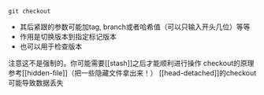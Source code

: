 `git checkout`
- 其后紧跟的参数可能加tag, branch或者哈希值（可以只输入开头几位）等等
- 作用是切换版本到指定标记版本
- 也可以用于检查版本

注意这不是强制的。你可能需要[[stash]]之后才能顺利进行操作
checkout的原理参考[[hidden-file]]（把一些隐藏文件拿出来！）
[[head-detached]]的checkout可能导致数据丢失